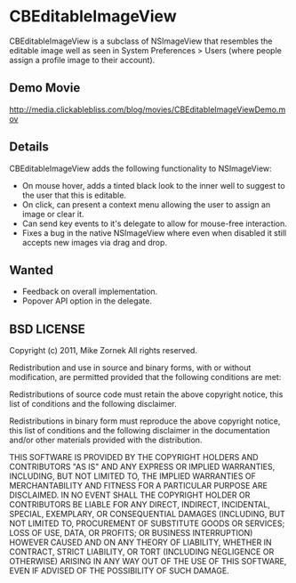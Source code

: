 # CBEditableImageView

CBEditableImageView is a subclass of NSImageView that resembles the editable image well as seen in System Preferences > Users (where people assign a profile image to their account). 

## Demo Movie

<http://media.clickablebliss.com/blog/movies/CBEditableImageViewDemo.mov>

## Details

CBEditableImageView adds the following functionality to NSImageView:

* On mouse hover, adds a tinted black look to the inner well to suggest to the user that this is editable. 
* On click, can present a context menu allowing the user to assign an image or clear it.
* Can send key events to it's delegate to allow for mouse-free interaction.
* Fixes a bug in the native NSImageView where even when disabled it still accepts new images via drag and drop.

## Wanted

* Feedback on overall implementation.
* Popover API option in the delegate.

## BSD LICENSE

Copyright (c) 2011, Mike Zornek
All rights reserved.

Redistribution and use in source and binary forms, with or without modification, are permitted provided that the following conditions are met:

Redistributions of source code must retain the above copyright notice, this list of conditions and the following disclaimer.

Redistributions in binary form must reproduce the above copyright notice, this list of conditions and the following disclaimer in the documentation and/or other materials provided with the distribution.

THIS SOFTWARE IS PROVIDED BY THE COPYRIGHT HOLDERS AND CONTRIBUTORS "AS IS" AND ANY EXPRESS OR IMPLIED WARRANTIES, INCLUDING, BUT NOT LIMITED TO, THE IMPLIED WARRANTIES OF MERCHANTABILITY AND FITNESS FOR A PARTICULAR PURPOSE ARE DISCLAIMED. IN NO EVENT SHALL THE COPYRIGHT HOLDER OR CONTRIBUTORS BE LIABLE FOR ANY DIRECT, INDIRECT, INCIDENTAL, SPECIAL, EXEMPLARY, OR CONSEQUENTIAL DAMAGES (INCLUDING, BUT NOT LIMITED TO, PROCUREMENT OF SUBSTITUTE GOODS OR SERVICES; LOSS OF USE, DATA, OR PROFITS; OR BUSINESS INTERRUPTION) HOWEVER CAUSED AND ON ANY THEORY OF LIABILITY, WHETHER IN CONTRACT, STRICT LIABILITY, OR TORT (INCLUDING NEGLIGENCE OR OTHERWISE) ARISING IN ANY WAY OUT OF THE USE OF THIS SOFTWARE, EVEN IF ADVISED OF THE POSSIBILITY OF SUCH DAMAGE.